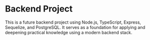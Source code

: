 # Backend Project

This is a future backend project using Node.js, TypeScript, Express, Sequelize, and PostgreSQL. It serves as a foundation for applying and deepening practical knowledge using a modern backend stack.